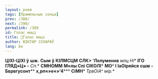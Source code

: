 ```yaml
---
layout: poem
tags: [Праменьчык сонца]
prev: /388/
next: /390/
permalink: /389
id: Голас маці
title: 🚧Голас маці
author: ВІКТАР СУХАРАЎ
lang: be
---
```



**ЦІХІ-ЦІХІ**  **ў**  **шж.**  **Сым**  **ў**  **КІЛМСЦМ**  **СЛК> 'Лолуменнв**  **млц* Ні**  **ІГО**  **ГЛЯД»Ц» -**  **Сп*.**  **СМНОММ**  **М«лы Спі**  **СІКОЛІ***  **МО^ I**  **ІаОіряйся**  **сшм**  **- Бврвгусонт****  **х,рп«»е«»'4*****
**СіМН***  **ТрвОіА*^ мір.**
